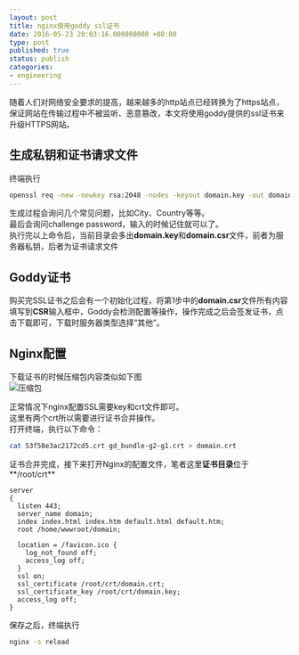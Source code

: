 ```yaml
---
layout: post
title: nginx使用goddy ssl证书
date: 2016-05-23 20:03:16.000000000 +08:00
type: post
published: true
status: publish
categories:
- engineering
---
```

随着人们对网络安全要求的提高，越来越多的http站点已经转换为了https站点，保证网站在传输过程中不被监听、恶意篡改，本文将使用goddy提供的ssl证书来升级HTTPS网站。

## 生成私钥和证书请求文件
终端执行

```bash
openssl req -new -newkey rsa:2048 -nodes -keyout domain.key -out domain.csr
```

生成过程会询问几个常见问题，比如City、Country等等。   
最后会询问challenge password，输入的时候记住就可以了。   
执行完以上命令后，当前目录会多出**domain.key**和**domain.csr**文件，前者为服务器私钥，后者为证书请求文件

## Goddy证书
购买完SSL证书之后会有一个初始化过程，将第1步中的**domain.csr**文件所有内容填写到**CSR**输入框中，Goddy会检测配置等操作，操作完成之后会签发证书，点击下载即可，下载时服务器类型选择“其他”。

## Nginx配置
下载证书的时候压缩包内容类似如下图   
![压缩包](https://og5r5kasb.qnssl.com/wp-content/uploads/2016/05/QQ%E5%9B%BE%E7%89%8720160523195944.png)   

正常情况下nginx配置SSL需要key和crt文件即可。   
这里有两个crt所以需要进行证书合并操作。   
打开终端，执行以下命令：

```bash
cat 53f58e3ac2172cd5.crt gd_bundle-g2-g1.crt > domain.crt
```

证书合并完成，接下来打开Nginx的配置文件，笔者这里**证书目录**位于**/root/crt**

```
server
{
  listen 443;
  server_name domain;
  index index.html index.htm default.html default.htm;
  root /home/wwwroot/domain;
  
  location = /favicon.ico {
    log_not_found off;
    access_log off;
  }
  ssl on;
  ssl_certificate /root/crt/domain.crt;
  ssl_certificate_key /root/crt/domain.key;
  access_log off;
}
```

保存之后，终端执行

```bash
nginx -s reload
```
